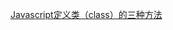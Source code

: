﻿[Javascript定义类（class）的三种方法](http://www.ruanyifeng.com/blog/2012/07/three_ways_to_define_a_javascript_class.html)

